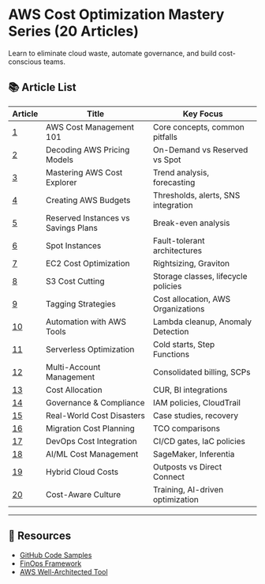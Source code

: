 # AWS Cost Optimization Mastery Series (20 Articles)

Learn to eliminate cloud waste, automate governance, and build cost-conscious teams.

## 📚 Article List

| Article | Title | Key Focus |
|---------|-------|-----------|
| [1](article-1.md) | AWS Cost Management 101 | Core concepts, common pitfalls |
| [2](article-2.md) | Decoding AWS Pricing Models | On-Demand vs Reserved vs Spot |
| [3](article-3.md) | Mastering AWS Cost Explorer | Trend analysis, forecasting |
| [4](article-4.md) | Creating AWS Budgets | Thresholds, alerts, SNS integration |
| [5](article-5.md) | Reserved Instances vs Savings Plans | Break-even analysis |
| [6](article-6.md) | Spot Instances | Fault-tolerant architectures |
| [7](article-7.md) | EC2 Cost Optimization | Rightsizing, Graviton |
| [8](article-8.md) | S3 Cost Cutting | Storage classes, lifecycle policies |
| [9](article-9.md) | Tagging Strategies | Cost allocation, AWS Organizations |
| [10](article-10.md) | Automation with AWS Tools | Lambda cleanup, Anomaly Detection |
| [11](article-11.md) | Serverless Optimization | Cold starts, Step Functions |
| [12](article-12.md) | Multi-Account Management | Consolidated billing, SCPs |
| [13](article-13.md) | Cost Allocation | CUR, BI integrations |
| [14](article-14.md) | Governance & Compliance | IAM policies, CloudTrail |
| [15](article-15.md) | Real-World Cost Disasters | Case studies, recovery |
| [16](article-16.md) | Migration Cost Planning | TCO comparisons |
| [17](article-17.md) | DevOps Cost Integration | CI/CD gates, IaC policies |
| [18](article-18.md) | AI/ML Cost Management | SageMaker, Inferentia |
| [19](article-19.md) | Hybrid Cloud Costs | Outposts vs Direct Connect |
| [20](article-20.md) | Cost-Aware Culture | Training, AI-driven optimization |

---

## 🔗 Resources
- [GitHub Code Samples](https://github.com/TechHubLabs/AWS/tree/main/aws-cost-optimization-series)
- [FinOps Framework](https://www.finops.org)
- [AWS Well-Architected Tool](https://aws.amazon.com/well-architected-tool)